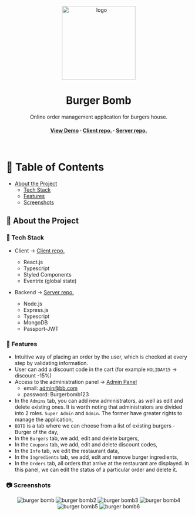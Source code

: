 <div align="center">

  <img src="https://i.imgur.com/0jb3H9m.png" alt="logo" width="200" height="auto" />
  <h1>Burger Bomb</h1>
  
  <p>
    Online order management application for burgers house.
  </p>

<h4>
    <a href="https://tomaszenko.networkmanager.pl/bb/">View Demo</a>
<span> · </span>
    <a href="https://github.com/tomaszburas/BurgerBombFE">Client repo.</a>
<span> · </span>
    <a href="https://github.com/tomaszburas/BurgerBombBE">Server repo.</a>
  </h4>
</div>

<br />

<!-- Table of Contents -->
# :notebook_with_decorative_cover: Table of Contents

- [About the Project](#star2-about-the-project)
  * [Tech Stack](#space_invader-tech-stack)
  * [Features](#dart-features)
  * [Screenshots](#camera-screenshots)
  
<!-- About the Project -->
## :star2: About the Project


<!-- TechStack -->
### :space_invader: Tech Stack

- Client -> <a href="https://github.com/tomaszburas/BurgerBombFE">Client repo.</a>

  + React.js
  + Typescript
  + Styled Components
  + Eventrix (global state)

- Backend -> <a href="https://github.com/tomaszburas/BurgerBombBE">Server repo.</a>

  + Node.js
  + Express.js
  + Typescript
  + MongoDB 
  + Passport-JWT

<!-- Features -->
### :dart: Features

- Intuitive way of placing an order by the user, which is checked at every step by validating information.
- User can add a discount code in the cart (for example `HOLIDAY15` -> discount -15%)
- Access to the administration panel -> <a href="https://tomaszenko.networkmanager.pl/bb/login">Admin Panel</a>
  + email: admin@bb.com
  + password: Burgerbomb123
- In the `Admins` tab, you can add new administrators, as well as edit and delete existing ones. It is worth noting that administrators are divided into 2 roles. `Super Admin` and `Admin`. The former have greater rights to manage the application,
- `BOTD` is a tab where we can choose from a list of existing burgers - Burger of the day,
- In the `Burgers` tab, we add, edit and delete burgers,
- In the `Coupons` tab, we add, edit and delete discount codes,
- In the `Info` tab, we edit the restaurant data,
- In the `Ingredients` tab, we add, edit and remove burger ingredients,
- In the `Orders` tab, all orders that arrive at the restaurant are displayed. In this panel, we can edit the status of a particular order and delete it.


<!-- Screenshots -->
### :camera: Screenshots

<div align="center"> 
  <img src="https://i.imgur.com/73tAg94.jpg" alt="burger bomb" />
  <img src="https://i.imgur.com/YcB3Fhe.jpg" alt="burger bomb2" />
  <img src="https://i.imgur.com/YhzJxL9.jpg" alt="burger bomb3" />
<img src="https://i.imgur.com/j4sxh4F.jpg" alt="burger bomb4" />
<img src="https://i.imgur.com/Qvjk5jA.jpg" alt="burger bomb5" />
<img src="https://i.imgur.com/2dbNP5U.jpg" alt="burger bomb6" />
</div>
